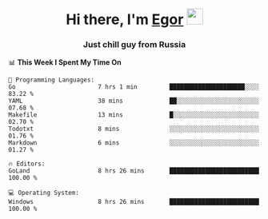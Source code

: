 
<h1 align="center">Hi there, I'm <a href="https://daniilshat.ru/" target="_blank">Egor</a> 
<img src="https://github.com/blackcater/blackcater/raw/main/images/Hi.gif" height="32"/></h1>
<h3 align="center">Just chill guy from Russia</h3>

<!--START_SECTION:waka-->
📊 **This Week I Spent My Time On** 

```text
💬 Programming Languages: 
Go                       7 hrs 1 min         █████████████████████░░░░   83.22 % 
YAML                     38 mins             ██░░░░░░░░░░░░░░░░░░░░░░░   07.68 % 
Makefile                 13 mins             █░░░░░░░░░░░░░░░░░░░░░░░░   02.70 % 
Todotxt                  8 mins              ░░░░░░░░░░░░░░░░░░░░░░░░░   01.76 % 
Markdown                 6 mins              ░░░░░░░░░░░░░░░░░░░░░░░░░   01.27 % 

🔥 Editors: 
GoLand                   8 hrs 26 mins       █████████████████████████   100.00 % 

💻 Operating System: 
Windows                  8 hrs 26 mins       █████████████████████████   100.00 % 
```


<!--END_SECTION:waka-->
